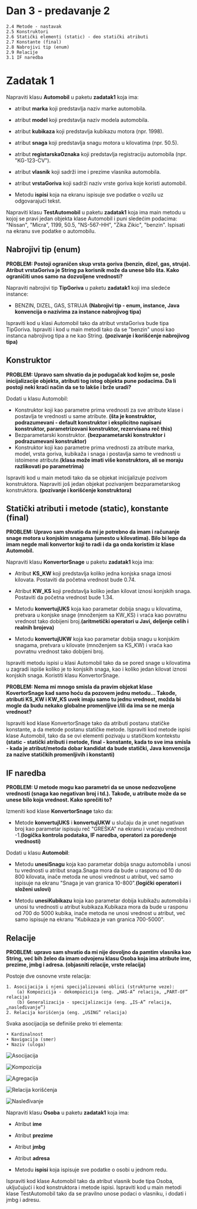# Dan 3 - predavanje 2

	2.4 Metode - nastavak
	2.5 Konstruktori
	2.6 Statički elementi (static) - deo statički atributi
	2.7 Konstante (final)
	2.8 Nabrojivi tip (enum)
	2.9 Relacije
	3.1 IF naredba


# Zadatak 1

Napraviti klasu **Automobil** u paketu **zadatak1** koja ima:


- atribut **marka** koji predstavlja naziv marke automobila.
- atribut **model** koji predstavlja naziv modela automobila.
- atribut **kubikaza** koji predstavlja kubikazu motora (npr. 1998).
- atribut **snaga** koji predstavlja snagu motora u kilovatima (npr. 50.5).
- atribut **registarskaOznaka** koji predstavlja registraciju automobila (npr. "KG-123-CV").
- atribut **vlasnik** koji sadrži ime i prezime vlasnika automobila.
- atribut **vrstaGoriva** koji sadrži naziv vrste goriva koje koristi automobil.


- Metodu **ispisi** koja na ekranu ispisuje sve podatke o vozilu uz odgovarajući tekst.

Napraviti klasu **TestAutomobil** u paketu **zadatak1** koja ima main metodu u kojoj se pravi jedan objekta klase Automobil i puni sledećim podacima: "Nissan", "Micra", 1199, 50.5, "NS-567-HH", "Zika Zikic", "benzin". Ispisati na ekranu sve podatke o automobilu.

## Nabrojivi tip (enum)

**PROBLEM: Postoji ograničen skup vrsta goriva (benzin, dizel, gas, struja). Atribut vrstaGoriva je String pa korisnik može da unese bilo šta. Kako ograničiti unos samo na dozvoljene vrednosti?**

Napraviti nabrojivi tip **TipGoriva** u paketu **zadatak1** koji ima sledeće instance:

- BENZIN, DIZEL, GAS, STRUJA **(Nabrojivi tip - enum, instance, Java konvencija o nazivima za instance nabrojivog tipa)**

Ispraviti kod u klasi Automobil tako da atribut vrstaGoriva bude tipa TipGoriva. Ispraviti i kod u main metodi tako da se "benzin" unosi kao instanca nabrojivog tipa a ne kao String. **(pozivanje i korišćenje nabrojivog tipa)**

## Konstruktor

**PROBLEM: Upravo sam shvatio da je podugačak kod kojim se, posle inicijalizacije objekta, atributi tog istog objekta pune podacima. Da li postoji neki kraći način da se to lakše i brže uradi?**

Dodati u klasu Automobil:

- Konstruktor koji kao parametre prima vrednosti za sve atribute klase i postavlja te vrednosti u same atribute. **(šta je konstruktor, podrazumevani - default konstruktor i eksplicitno napisani konstruktor, parametrizovani konstruktor, rezervisana reč this)**
- Bezparametarski konstruktor. **(bezparametarski konstruktor i podrazumevani konstruktor)**
- Konstruktor koji kao parametre prima vrednosti za atribute marka, model, vrsta goriva, kubikaža i snaga i postavlja samo te vrednosti u istoimene atribute.**(klasa može imati više konstruktora, ali se moraju razlikovati po parametrima)**

Ispraviti kod u main metodi tako da se objekat inicijalizuje pozivom konstruktora. Napraviti još jedan objekat pozivanjem bezparametarskog konstruktora. **(pozivanje i korišćenje konstruktora)**


## Statički atributi i metode (static), konstante (final)


**PROBLEM: Upravo sam shvatio da mi je potrebno da imam i računanje snage motora u konjskim snagama (umesto u kilovatima). Bilo bi lepo da imam negde mali konvertor koji to radi i da ga onda koristim iz klase Automobil.**

Napraviti klasu **KonvertorSnage** u paketu **zadatak1** koja ima:

- Atribut **KS_KW** koji predstavlja koliko jedna konjska snaga iznosi kilovata. Postaviti da početna vrednost bude 0.74.
- Atribut **KW_KS** koji predstavlja koliko jedan kilovat iznosi konjskih snaga. Postaviti da početna vrednost bude 1.34.

- Metodu **konvertujUKS** koja kao parametar dobija snagu u kilovatima, pretvara u konjske snage (množenjem sa KW_KS) i vraća kao povratnu vrednost tako dobijeni broj.**(aritmetički operatori u Javi, deljenje celih i realnih brojeva)**
- Metodu **konvertujUKW** koja kao parametar dobija snagu u konjskim snagama, pretvara u kilovate (množenjem sa KS_KW) i vraća kao povratnu vrednost tako dobijeni broj.

Ispraviti metodu ispisi u klasi Automobil tako da se pored snage u kilovatima u zagradi ispiše koliko je to konjskih snaga, kao i koliko jedan kilovat iznosi konjskih snaga. Koristiti klasu KonvertorSnage.

**PROBLEM: Nema mi mnogo smisla da pravim objekat klase KovertorSnage kad samo hoću da pozovem jednu metodu... Takođe, atributi KS_KW i KW_KS uvek imaju samo tu jednu vrednost, možda bi mogle da budu nekako globalne promenljive i/ili da ima se ne menja vrednost?**

Ispraviti kod klase KonvertorSnage tako da atributi postanu statičke konstante, a da metode postanu statičke metode. Ispraviti kod metode ispisi klase Automobil, tako da se ovi elementi pozivaju u statičkom kontekstu **(static - statički atributi i metode, final - konstante, kada to sve ima smisla - kada je atribut/metoda dobar kandidat da bude statički, Java konvencija za nazive statičkih promenljivih i konstanti)**


## IF naredba

**PROBLEM: U metode mogu kao parametri da se unose nedozvoljene vrednosti (snaga kao negativan broj i td.). Takođe, u atribute može da se unese bilo koja vrednost. Kako sprečiti to?**

Izmeniti kod klase **KonvertorSnage** tako da:

- Metode **konvertujUKS** i **konvertujUKW** u slučaju da je unet negativan broj kao parametar ispisuju reč "GREŠKA" na ekranu i vraćaju vrednost -1.**(logička kontrola podataka, IF naredba, operatori za poređenje vrednosti)**

Dodati u klasu **Automobil**:

- Metodu **unesiSnagu** koja kao parametar dobija snagu automobila i unosi tu vrednosti u atribut snaga.Snaga mora da bude u rasponu od 10 do 800 kilovata, inače metoda ne unosi vrednost u atribut, već samo ispisuje na ekranu "Snaga je van granica 10-800".**(logički operatori i složeni uslovi)**

- Metodu **unesiKubikazu** koja kao parametar dobija kubikažu automobila i unosi tu vrednosti u atribut kubikaza.Kubikaza mora da bude u rasponu od 700 do 5000 kubika, inače metoda ne unosi vrednost u atribut, već samo ispisuje na ekranu "Kubikaza je van granica 700-5000".


## Relacije


**PROBLEM: upravo sam shvatio da mi nije dovoljno da pamtim vlasnika kao String, već bih želeo da imam odvojenu klasu Osoba koja ima atribute ime, prezime, jmbg i adresa. (objasniti relacije, vrste relacija)**

Postoje dve osnovne vrste relacija:

    1. Asocijacija i njeni specijalizovani oblici (strukturne veze):
        (a) Kompozicija - dekompozicija (eng. „HAS-A” relacija, „PART-OF” relacija)
        (b) Generalizacija - specijalizacija (eng. „IS-A” relacija, „nasleđivanje”)
    2. Relacija korišćenja (eng. „USING” relacija)

Svaka asocijacija se definiše preko tri elementa:

    • Kardinalnost
    • Navigacija (smer)
    • Naziv (uloga)

![Asocijacija](Slika1.jpg)

![Kompozicija](Slika2.jpg)

![Agregacija](Slika3.jpg)

![Relacija korišćenja](Slika4.jpg)

![Nasleđivanje](Slika5.jpg)



Napraviti klasu **Osoba** u paketu **zadatak1** koja ima:
- Atribut **ime**
- Atribut **prezime**
- Atribut **jmbg**
- Atribut **adresa**

- Metodu **ispisi** koja ispisuje sve podatke o osobi u jednom redu.

Ispraviti kod klase Automobil tako da atribut vlasnik bude tipa Osoba, uključujući i kod konstruktora i metode ispisi. Ispraviti kod u main metodi klase TestAutomobil tako da se pravilno unose podaci o vlasniku, i dodati i jmbg i adresu.